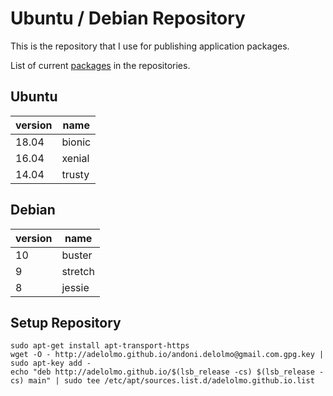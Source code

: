 # Ubuntu / Debian Repository

This is the repository that I use for publishing application packages.

List of current [packages](PACKAGES.md) in the repositories.

## Ubuntu

|version|name|
|------|------|
|18.04|bionic|
|16.04|xenial|
|14.04|trusty|

## Debian

|version|name|
|------|------|
|10|buster|
|9|stretch|
|8|jessie|

## Setup Repository

    sudo apt-get install apt-transport-https
    wget -O - http://adelolmo.github.io/andoni.delolmo@gmail.com.gpg.key | sudo apt-key add -
    echo "deb http://adelolmo.github.io/$(lsb_release -cs) $(lsb_release -cs) main" | sudo tee /etc/apt/sources.list.d/adelolmo.github.io.list

